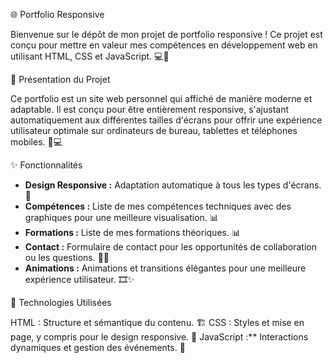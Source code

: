 🌐 Portfolio Responsive

Bienvenue sur le dépôt de mon projet de portfolio responsive ! Ce projet est conçu pour mettre en valeur mes compétences en développement web en utilisant HTML, CSS et JavaScript. 💻🎨

📌 Présentation du Projet

Ce portfolio est un site web personnel qui affiché de manière moderne et adaptable. Il est conçu pour être entièrement responsive, s'ajustant automatiquement aux différentes tailles d'écrans pour offrir une expérience utilisateur optimale sur ordinateurs de bureau, tablettes et téléphones mobiles. 📱💻

 ✨ Fonctionnalités

- **Design Responsive :** Adaptation automatique à tous les types d'écrans. 📐
- **Compétences :** Liste de mes compétences techniques avec des graphiques pour une meilleure visualisation. 📊
- **Formations :** Liste de mes formations théoriques. 📊
- **Contact :** Formulaire de contact pour les opportunités de collaboration ou les questions. 📧🤝
- **Animations :** Animations et transitions élégantes pour une meilleure expérience utilisateur. 🎞️✨

🔧 Technologies Utilisées

HTML : Structure et sémantique du contenu. 🏗️
CSS : Styles et mise en page, y compris pour le design responsive. 🎨
JavaScript :** Interactions dynamiques et gestion des événements. 🚀


